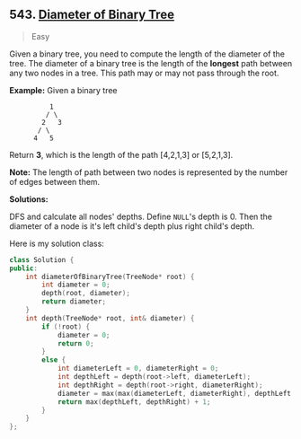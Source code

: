 ## 543. [Diameter of Binary Tree](https://leetcode.com/problems/diameter-of-binary-tree/)

> Easy

Given a binary tree, you need to compute the length of the diameter of the tree. The diameter of a binary tree is the length of the **longest** path between any two nodes in a tree. This path may or may not pass through the root.

**Example:**
Given a binary tree

```
          1
         / \
        2   3
       / \     
      4   5    
```

Return **3**, which is the length of the path [4,2,1,3] or [5,2,1,3].

**Note:** The length of path between two nodes is represented by the number of edges between them.



**Solutions:**

DFS and calculate all nodes' depths. Define `NULL`'s depth is 0. Then the diameter of a node is it's left child's depth plus right child's depth.

Here is my solution class:

```c++
class Solution {
public:
	int diameterOfBinaryTree(TreeNode* root) {
		int diameter = 0;
		depth(root, diameter);
		return diameter;
	}
	int depth(TreeNode* root, int& diameter) {
		if (!root) {
			diameter = 0;
			return 0;
		}
		else {
			int diameterLeft = 0, diameterRight = 0;
			int depthLeft = depth(root->left, diameterLeft);
			int depthRight = depth(root->right, diameterRight);
			diameter = max(max(diameterLeft, diameterRight), depthLeft + depthRight);
			return max(depthLeft, depthRight) + 1;
		}
	}
};
```

